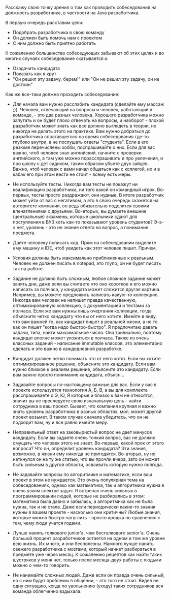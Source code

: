 Расскажу свою точку зрения о том как проводить собеседования на должность разработчика, в частности на Java разработчика.

В первую очередь расставим цели:
* Подобрать разработчика в свою команду
* Он должен быть помочь нам с проектом
* С ним должно быть приятно работать

К сожалению большинство собеседующих забывают об этих целях и во многих случаях собеседование скатывается к:
* Озадачить кандидата
* Показать как я крут
* "Он решил эту задачу, берем!" или "Он не решил эту задачу, он не достоин"

Как же все-таки должно проходить собеседование:
* Для начала вам нужно расслабить кандидата (сделайте ему массаж ;)). Человек, отвечающий на вопросы и человек, работающий в команде, - это два разных человека. Хорошего разработчика можно запутать и он будет плохо отвечать на вопросы, и наоборот - плохой разработчик может знать как все должно выглядеть в теории, но никогда не делать этого на практике. Вам нужно добраться до разработчика спратавшегося на время собеседования где-то глубоко внутри, а не послушать ответы "студента".
Если в его резюме перечислены хобби, поспрашивайте о них. Если для вас важно, чтоб человек знал английский, начните с проверки английского, а там уже можно порасспрашивать и про увлечения, и про школу с дет садиком, таким образом убьете двух зайцев. Важно, чтоб человек с вами начал общаться как с коллегой, но и в кабак его при этом вести не стоит - всему есть меры.

* Не используйте тесты. Никогда вам тесты не покажут ни квалификацию разработчика, ни того какой он командный игрок. Во-первых, тесты просто раздражают, они нудные. В итоге разработчик может уйти от вас с негативом, а это в свою очередь скажется на авторитете компании, он ведь обязательно поделится своими впечатлениями с друзьями. Во-вторых, вы думаете внешние (центральные) экзамены, которые школьники сдают для поступления в ВУЗ хоть как-то показывают уровень студентов? Э-э-э нет, уровень - это не знание ответа на вопрос, а понимание предмета.
* Дайте человеку пописать код. Прям на собеседовании выделите ему машину и IDE, чтоб увидеть как этот человек пишет. Причем,
 * Условия должны быть максимально приближенные к реальным. Человек не должен писать в notepad, это глупо, он не будет писать так на работе.
 * Задание не должно быть сложным, любое сложное задание может занять дни, даже если вы считаете что оно короткое и его можно написать за полчаса, у кандидата может сложится другая картина. Например, вы можете предложить написать какую-то коллекцию. Никогда вам человек не напишет правда качественную, оптимизированную коллекцию, с документацией и тестами за полчаса. Если же вам нужны лишь очертания коллекции, тогда объясните четко кандидату что вы от него хотите. Имейте в виду, что вам важней то, как кандидат пишет в реальной жизни, а не то как он пишет "когда надо быстро-быстро". Я предпочитаю давать задачи, типа, найти максимальное число. Она тривиально, поэтому кандидат вполне может уложиться в полчаса. Также из очень классных заданий - написание immutable классов, это элементарно сделать и это важно в каждодневной разработке.
 * Кандидат должен четко понимать что от него хотят. Если вы хотите оптимизированное решение, объясните это кандидату. Если вам нужно близкое к реалиям решение, объясните это кандидату. Если вам важно просто понимание кандидата, объясн...
* Задавайте вопросы по-настоящему важные для вас. Если у вас в проекте используется технология А, Б, В, а вы для комплекта расспрашиваете о Э, Ю, Я которые и близко к вам не относятся, значит вы не преследуете свою изначальную цель - найти сотрудника в ваш проект.
Бывает, что компания крупная и важно знать уровень разработчика в разных областях, мол, может другой проект возьмет. В таком случае сначала убедитесь, что он не подходит вам, ну и все равно имейте меру.
* Неправильный ответ на заковыристый вопрос не дает минусов кандидату. Если вы задаете очень тонкий вопрос, вас не должно смущать что человек этого не знает. Во-первых, какой прок от этого вопроса? Что он, определит уровень кандидата? Эти знания, возможно, в жизни ему никогда не пригодятся. Во-вторых, ну не наткнулся он на ту же статью, что вы прочли вчера, зато он может быть сильным в другой области, осваивать которую нужно полгода.
* Не задавайте вопросы по алгоритмике и математике, если ваш проект в этом не нуждается. Это очень популярная тема на собеседованиях, однако как математика, так и алгоритмика нужна в очень узком спектре задач. Я встречал очень сильных в программировании людей, которые не разбирались в этом: математика была давно и забылась, а алгоритмика как не была нужна, так и не стала. Даже если периодически какие-то знания нужны в вашем проекте - насколько они критичны? Любые знания, которые можно быстро нагуглить - просто крошка по сравнению с тем, чему люди учатся годами.
* Лучше нанять толкового junior'a, чем бестолкового senior'a. Очень большой процент разработчиков остается на одном и том же уровне всю жизнь. Их много, и они бесполезны. Намного лучше нанять свежего разработчика с мозгами, который начнет разбираться в предмете уже через месяц. К сожалению рецептов как найти таких шустряков у меня нет, только после месяца-двух работы с людьми можно о чем-то говорить.
* Не нанимайте сложных людей. Даже если он правда очень сильный, но с ним будут проблемы в общении, - это того не стоит. Видел не одну ситуацию, когда по увольнению (уходу) таких сотрудников вся команда облегченно вздыхала.